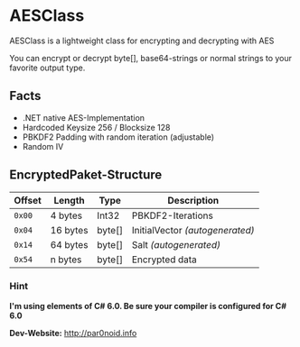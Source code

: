 ﻿# AESClass
AESClass is a lightweight class for encrypting and decrypting with AES

You can encrypt or decrypt byte[], base64-strings or normal strings to your favorite output type. 

## Facts

- .NET native AES-Implementation
- Hardcoded Keysize 256 / Blocksize 128
- PBKDF2 Padding with random iteration (adjustable)
- Random IV

## EncryptedPaket-Structure

| Offset | Length | Type | Description |
| --- | --- | --- | --- |
| `0x00` | 4 bytes | Int32 | PBKDF2-Iterations |
| `0x04` | 16 bytes | byte[] | InitialVector *(autogenerated)* |
| `0x14` | 64 bytes | byte[] | Salt *(autogenerated)* |
| `0x54` | n bytes | byte[] | Encrypted data |

### Hint

**I'm using elements of C# 6.0. Be sure your compiler is configured for C# 6.0**

**Dev-Website:** http://par0noid.info